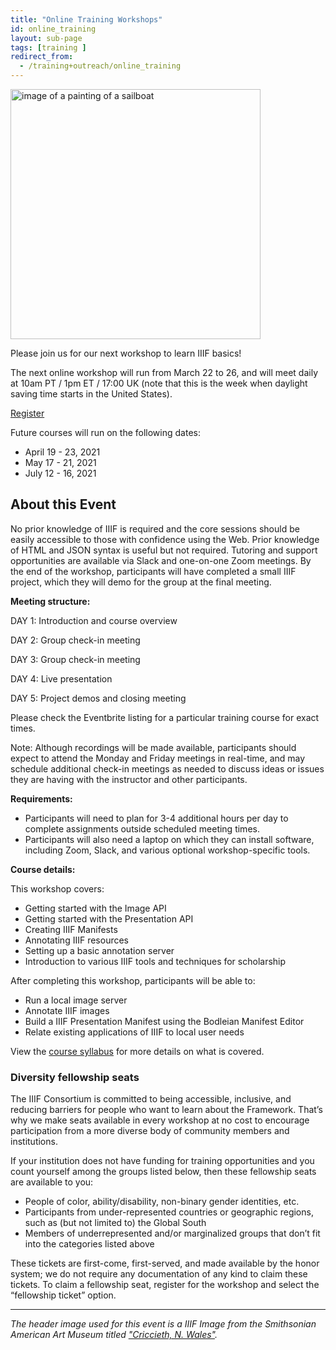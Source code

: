 ```yaml
---
title: "Online Training Workshops"
id: online_training
layout: sub-page
tags: [training ]
redirect_from:
  - /training+outreach/online_training  
---
```


<section class="{{ include.class }} wrapper">

<img class="img-center" src="{{ site.url }}{{ site.baseurl }}/img/workshop.jpg" alt="image of a painting of a sailboat" style="height: 400px;">

Please join us for our next workshop to learn IIIF basics!

The next online workshop will run from March 22 to 26, and will meet daily at 10am PT / 1pm ET / 17:00 UK (note that this is the week when daylight saving time starts in the United States). 

<p class="register"><a href="https://www.eventbrite.com/e/march-iiif-online-training-5-day-course-tickets-144662480373?aff=Website">Register</a></p>

Future courses will run on the following dates:
* April 19 - 23, 2021
* May 17 - 21, 2021
* July 12 - 16, 2021

## About this Event

No prior knowledge of IIIF is required and the core sessions should be easily accessible to those with confidence using the Web. Prior knowledge of HTML and JSON syntax is useful but not required. Tutoring and support opportunities are available via Slack and one-on-one Zoom meetings. By the end of the workshop, participants will have completed a small IIIF project, which they will demo for the group at the final meeting.

**Meeting structure:**

DAY 1: Introduction and course overview

DAY 2: Group check-in meeting

DAY 3: Group check-in meeting

DAY 4: Live presentation

DAY 5: Project demos and closing meeting

Please check the Eventbrite listing for a particular training course for exact times.

Note: Although recordings will be made available, participants should expect to attend the Monday and Friday meetings in real-time, and may schedule additional check-in meetings as needed to discuss ideas or issues they are having with the instructor and other participants. 

**Requirements:**

*   Participants will need to plan for 3-4 additional hours per day to complete assignments outside scheduled meeting times. 
*   Participants will also need a laptop on which they can install software, including Zoom, Slack, and various optional workshop-specific tools.

**Course details:**

This workshop covers:

*   Getting started with the Image API
*   Getting started with the Presentation API
*   Creating IIIF Manifests
*   Annotating IIIF resources
*   Setting up a basic annotation server
*   Introduction to various IIIF tools and techniques for scholarship

After completing this workshop, participants will be able to:

*   Run a local image server
*   Annotate IIIF images
*   Build a IIIF Presentation Manifest using the Bodleian Manifest Editor
*   Relate existing applications of IIIF to local user needs

View the [course syllabus](https://training.iiif.io/iiif-online-workshop/index.html) for more details on what is covered.

### Diversity fellowship seats

The IIIF Consortium is committed to being accessible, inclusive, and reducing barriers for people who want to learn about the Framework. That’s why we make seats available in every workshop at no cost to encourage participation from a more diverse body of community members and institutions. 

If your institution does not have funding for training opportunities and you count yourself among the groups listed below, then these fellowship seats are available to you:

*   People of color, ability/disability, non-binary gender identities, etc.
*   Participants from under-represented countries or geographic regions, such as (but not limited to) the Global South
*   Members of underrepresented and/or marginalized groups that don’t fit into the categories listed above

These tickets are first-come, first-served, and made available by the honor system; we do not require any documentation of any kind to claim these tickets. To claim a fellowship seat, register for the workshop and select the “fellowship ticket” option.

--- 

*The header image used for this event is a IIIF Image from the Smithsonian American Art Museum titled ["Criccieth, N. Wales"](https://americanart.si.edu/artwork/criccieth-n-wales-3202).*


</section>
